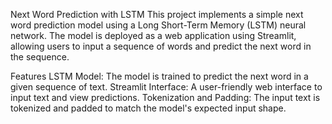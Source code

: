 Next Word Prediction with LSTM
This project implements a simple next word prediction model using a Long Short-Term Memory (LSTM) neural network. The model is deployed as a web application using Streamlit, allowing users to input a sequence of words and predict the next word in the sequence.

Features
LSTM Model: The model is trained to predict the next word in a given sequence of text.
Streamlit Interface: A user-friendly web interface to input text and view predictions.
Tokenization and Padding: The input text is tokenized and padded to match the model's expected input shape.
